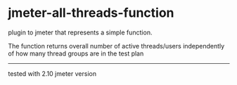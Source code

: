 jmeter-all-threads-function
===========================

plugin to jmeter that represents a simple function.

The function returns overall number of active threads/users independently of how many thread groups are in the test plan

---
tested with 2.10 jmeter version
